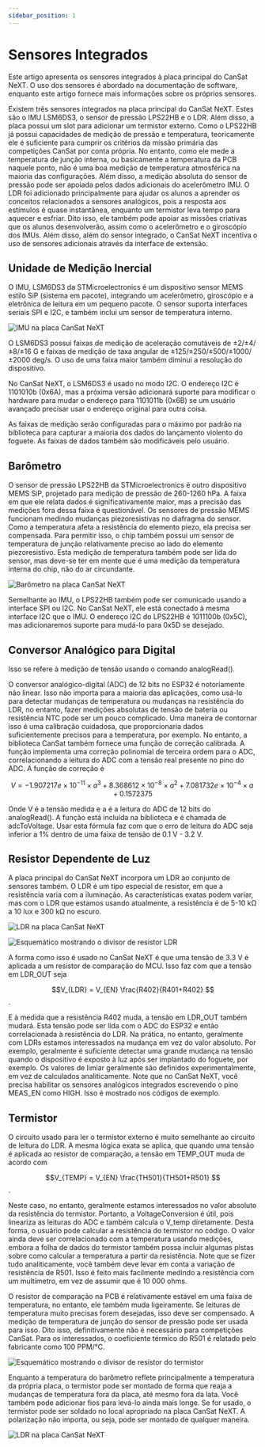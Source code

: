 ```yaml
---
sidebar_position: 1
---
```


# Sensores Integrados

Este artigo apresenta os sensores integrados à placa principal do CanSat NeXT. O uso dos sensores é abordado na documentação de software, enquanto este artigo fornece mais informações sobre os próprios sensores.

Existem três sensores integrados na placa principal do CanSat NeXT. Estes são o IMU LSM6DS3, o sensor de pressão LPS22HB e o LDR. Além disso, a placa possui um slot para adicionar um termistor externo. Como o LPS22HB já possui capacidades de medição de pressão e temperatura, teoricamente ele é suficiente para cumprir os critérios da missão primária das competições CanSat por conta própria. No entanto, como ele mede a temperatura de junção interna, ou basicamente a temperatura da PCB naquele ponto, não é uma boa medição de temperatura atmosférica na maioria das configurações. Além disso, a medição absoluta do sensor de pressão pode ser apoiada pelos dados adicionais do acelerômetro IMU. O LDR foi adicionado principalmente para ajudar os alunos a aprender os conceitos relacionados a sensores analógicos, pois a resposta aos estímulos é quase instantânea, enquanto um termistor leva tempo para aquecer e esfriar. Dito isso, ele também pode apoiar as missões criativas que os alunos desenvolverão, assim como o acelerômetro e o giroscópio dos IMUs. Além disso, além do sensor integrado, o CanSat NeXT incentiva o uso de sensores adicionais através da interface de extensão.

## Unidade de Medição Inercial

O IMU, LSM6DS3 da STMicroelectronics é um dispositivo sensor MEMS estilo SiP (sistema em pacote), integrando um acelerômetro, giroscópio e a eletrônica de leitura em um pequeno pacote. O sensor suporta interfaces seriais SPI e I2C, e também inclui um sensor de temperatura interno.

![IMU na placa CanSat NeXT](./img/imu.png)

O LSM6DS3 possui faixas de medição de aceleração comutáveis de ±2/±4/±8/±16 G e faixas de medição de taxa angular de ±125/±250/±500/±1000/±2000 deg/s. O uso de uma faixa maior também diminui a resolução do dispositivo.

No CanSat NeXT, o LSM6DS3 é usado no modo I2C. O endereço I2C é 1101010b (0x6A), mas a próxima versão adicionará suporte para modificar o hardware para mudar o endereço para 1101011b (0x6B) se um usuário avançado precisar usar o endereço original para outra coisa.

As faixas de medição serão configuradas para o máximo por padrão na biblioteca para capturar a maioria dos dados do lançamento violento do foguete. As faixas de dados também são modificáveis pelo usuário.

## Barômetro

O sensor de pressão LPS22HB da STMicroelectronics é outro dispositivo MEMS SiP, projetado para medição de pressão de 260-1260 hPa. A faixa em que ele relata dados é significativamente maior, mas a precisão das medições fora dessa faixa é questionável. Os sensores de pressão MEMS funcionam medindo mudanças piezoresistivas no diafragma do sensor. Como a temperatura afeta a resistência do elemento piezo, ela precisa ser compensada. Para permitir isso, o chip também possui um sensor de temperatura de junção relativamente preciso ao lado do elemento piezoresistivo. Esta medição de temperatura também pode ser lida do sensor, mas deve-se ter em mente que é uma medição da temperatura interna do chip, não do ar circundante.

![Barômetro na placa CanSat NeXT](./img/barometer.png)

Semelhante ao IMU, o LPS22HB também pode ser comunicado usando a interface SPI ou I2C. No CanSat NeXT, ele está conectado à mesma interface I2C que o IMU. O endereço I2C do LPS22HB é 1011100b (0x5C), mas adicionaremos suporte para mudá-lo para 0x5D se desejado.

## Conversor Analógico para Digital

Isso se refere à medição de tensão usando o comando analogRead().

O conversor analógico-digital (ADC) de 12 bits no ESP32 é notoriamente não linear. Isso não importa para a maioria das aplicações, como usá-lo para detectar mudanças de temperatura ou mudanças na resistência do LDR, no entanto, fazer medições absolutas de tensão de bateria ou resistência NTC pode ser um pouco complicado. Uma maneira de contornar isso é uma calibração cuidadosa, que proporcionaria dados suficientemente precisos para a temperatura, por exemplo. No entanto, a biblioteca CanSat também fornece uma função de correção calibrada. A função implementa uma correção polinomial de terceira ordem para o ADC, correlacionando a leitura do ADC com a tensão real presente no pino do ADC. A função de correção é

$$V = -1.907217e \times 10^{-11} \times a^3 + 8.368612 \times 10^{-8} \times a^2 + 7.081732e \times 10^{-4} \times a + 0.1572375$$

Onde V é a tensão medida e a é a leitura do ADC de 12 bits do analogRead(). A função está incluída na biblioteca e é chamada de adcToVoltage. Usar esta fórmula faz com que o erro de leitura do ADC seja inferior a 1% dentro de uma faixa de tensão de 0.1 V - 3.2 V.

## Resistor Dependente de Luz

A placa principal do CanSat NeXT incorpora um LDR ao conjunto de sensores também. O LDR é um tipo especial de resistor, em que a resistência varia com a iluminação. As características exatas podem variar, mas com o LDR que estamos usando atualmente, a resistência é de 5-10 kΩ a 10 lux e 300 kΩ no escuro.

![LDR na placa CanSat NeXT](./img/LDR.png)

![Esquemático mostrando o divisor de resistor LDR](./img/division.png)

A forma como isso é usado no CanSat NeXT é que uma tensão de 3.3 V é aplicada a um resistor de comparação do MCU. Isso faz com que a tensão em LDR_OUT seja

$$V_{LDR} = V_{EN} \frac{R402}{R401+R402} $$.

E à medida que a resistência R402 muda, a tensão em LDR_OUT também mudará. Esta tensão pode ser lida com o ADC do ESP32 e então correlacionada à resistência do LDR. Na prática, no entanto, geralmente com LDRs estamos interessados na mudança em vez do valor absoluto. Por exemplo, geralmente é suficiente detectar uma grande mudança na tensão quando o dispositivo é exposto à luz após ser implantado do foguete, por exemplo. Os valores de limiar geralmente são definidos experimentalmente, em vez de calculados analiticamente. Note que no CanSat NeXT, você precisa habilitar os sensores analógicos integrados escrevendo o pino MEAS_EN como HIGH. Isso é mostrado nos códigos de exemplo.

## Termistor

O circuito usado para ler o termistor externo é muito semelhante ao circuito de leitura do LDR. A mesma lógica exata se aplica, que quando uma tensão é aplicada ao resistor de comparação, a tensão em TEMP_OUT muda de acordo com

$$V_{TEMP} = V_{EN} \frac{TH501}{TH501+R501} $$.

Neste caso, no entanto, geralmente estamos interessados no valor absoluto da resistência do termistor. Portanto, a VoltageConversion é útil, pois lineariza as leituras do ADC e também calcula o V_temp diretamente. Desta forma, o usuário pode calcular a resistência do termistor no código. O valor ainda deve ser correlacionado com a temperatura usando medições, embora a folha de dados do termistor também possa incluir algumas pistas sobre como calcular a temperatura a partir da resistência. Note que se fizer tudo analiticamente, você também deve levar em conta a variação de resistência de R501. Isso é feito mais facilmente medindo a resistência com um multímetro, em vez de assumir que é 10 000 ohms.

O resistor de comparação na PCB é relativamente estável em uma faixa de temperatura, no entanto, ele também muda ligeiramente. Se leituras de temperatura muito precisas forem desejadas, isso deve ser compensado. A medição de temperatura de junção do sensor de pressão pode ser usada para isso. Dito isso, definitivamente não é necessário para competições CanSat. Para os interessados, o coeficiente térmico do R501 é relatado pelo fabricante como 100 PPM/°C.

![Esquemático mostrando o divisor de resistor do termistor](./img/thermistor.png)

Enquanto a temperatura do barômetro reflete principalmente a temperatura da própria placa, o termistor pode ser montado de forma que reaja a mudanças de temperatura fora da placa, até mesmo fora da lata. Você também pode adicionar fios para levá-lo ainda mais longe. Se for usado, o termistor pode ser soldado no local apropriado na placa CanSat NeXT. A polarização não importa, ou seja, pode ser montado de qualquer maneira.

![LDR na placa CanSat NeXT](./img/thermistor_holes.png)